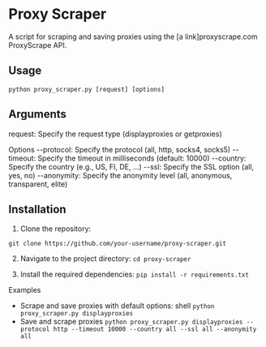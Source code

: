 # Proxy Scraper

A script for scraping and saving proxies using the [a link]proxyscrape.com ProxyScrape API.

## Usage

```python proxy_scraper.py [request] [options]```

## Arguments
request: Specify the request type (displayproxies or getproxies)

Options
--protocol: Specify the protocol (all, http, socks4, socks5)
--timeout: Specify the timeout in milliseconds (default: 10000)
--country: Specify the country (e.g., US, FI, DE, ...)
--ssl: Specify the SSL option (all, yes, no)
--anonymity: Specify the anonymity level (all, anonymous, transparent, elite)

## Installation
1. Clone the repository:

```git clone https://github.com/your-username/proxy-scraper.git```

2. Navigate to the project directory:
```cd proxy-scraper```


3. Install the required dependencies:
```pip install -r requirements.txt```

Examples
- Scrape and save proxies with default options:
  shell
```python proxy_scraper.py displayproxies```
- Save and scrape proxies
```python proxy_scraper.py displayproxies --protocol http --timeout 10000 --country all --ssl all --anonymity all```




